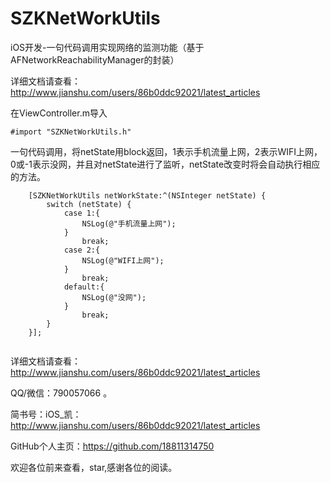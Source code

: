 # SZKNetWorkUtils
iOS开发-一句代码调用实现网络的监测功能（基于AFNetworkReachabilityManager的封装）

详细文档请查看：http://www.jianshu.com/users/86b0ddc92021/latest_articles

在ViewController.m导入

```
#import "SZKNetWorkUtils.h"
```

一句代码调用，将netState用block返回，1表示手机流量上网，2表示WIFI上网，0或-1表示没网，并且对netState进行了监听，netState改变时将会自动执行相应的方法。

```
    [SZKNetWorkUtils netWorkState:^(NSInteger netState) {
        switch (netState) {
            case 1:{
                NSLog(@"手机流量上网");
            }
                break;
            case 2:{
                NSLog(@"WIFI上网");
            }
                break;
            default:{
                NSLog(@"没网");
            }
                break;
        }
    }];
    
```

详细文档请查看：http://www.jianshu.com/users/86b0ddc92021/latest_articles

QQ/微信：790057066 。

简书号：iOS_凯：http://www.jianshu.com/users/86b0ddc92021/latest_articles

GitHub个人主页：https://github.com/18811314750

欢迎各位前来查看，star,感谢各位的阅读。

